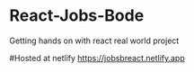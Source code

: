 # React-Jobs-Bode
Getting hands on with react real world project


#Hosted at netlify
https://jobsbreact.netlify.app
